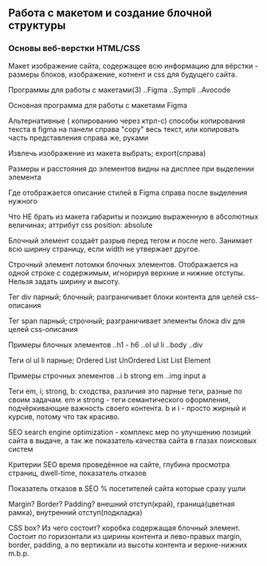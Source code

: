## Работа с макетом и cоздание блочной структуры
### Основы веб-верстки HTML/CSS

Макет	изображение сайта, содержащее всю информацию для вёрстки - размеры блоков, изображение, котнент и css для будущего сайта.

Программы для работы с макетами(3)	..Figma ..Sympli ..Avocode

Основная программа для работы с макетами	Figma

Альтернативные ( копированию через ктрл-с) способы копирования текста в figma	на панели справа "copy" весь текст, или копировать часть представления справа же, руками

Извлечь изображение из макета	выбрать; export(справа)

Размеры и расстояния до элементов	видны на дисплее при выделении элемента

Где отображается описание стилей в Figma	справа после выделения нужного

Что НЕ брать из макета	габариты и позицию выраженную в абсолютных величинах; аттрибут css position: absolute

Блочный элемент	создаёт разрыв перед тегом и после него. Занимает всю ширину страницу, если width не утвержает другое.

Строчный элемент	потомки блочных элементов. Отображается на одной строке с содержимым, игнорируя верхние и нижние отступы. Нельзя задать ширину и высоту.

Тег div	парный; блочный; разграничивает блоки контента для целей css-описания

Тег span	парный; строчный; разграничивает элементы блока div для целей css-описания

Примеры блочных элементов	..h1 - h6 ..ol ul li ..body ..div

Теги ol ul li	парные; Ordered List UnOrdered List List Element

Примеры строчных элементов	..i b strong em ..img input a

Теги em, i; strong, b: сходства, различия	это парные теги, разные по своим задачам. em и strong - теги семантического оформления, подчёркивающие важность своего контента. b и i - просто жирный и курсив, потому что так красиво.

SEO	search engine optimization - комплекс мер по улучшению позиций сайта в выдаче, а так же показатель качества сайта в глазах поисковых систем

Критерии SEO	время проведённое на сайте, глубина просмотра страниц, dwell-time, показатель отказов

Показатель отказов в SEO	% посетителей сайта которые сразу ушли

Margin? Border? Padding?	внешний отступ(край), граница(цветная рамка), внутренний отступ(подкладка)

CSS box? Из чего состоит?	коробка содержащая блочный элемент. Состоит по горизонтали из ширины контента и лево-правых margin, border, padding, а по вертикали из высоты контента и верхне-нижних m.b.p.


